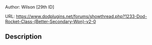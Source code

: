 Author: Wilson [29th ID]

URL: https://www.dodplugins.net/forums/showthread.php?1233-Dod-Rocket-Class-(Better-Secondary-Wpn)-v2-0

## Description

